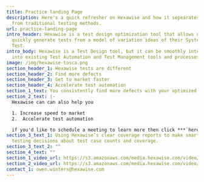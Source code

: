 ```yaml
---
title: Practice landing Page
description: Here's a quick refresher on Hexawise and how it sepearates itself
  from traditional testing methods.
url: practice-landing-page
intro_header: Hexawise is a test design optimization tool that allows users to
  quickly generate tests from a model of variation ideas of their System Under
  Test.
intro_body: Hexawise is a Test Design tool, but it can be smoothly integrated
  into existing Test Automation and Test Management tools and processes.
image: /img/hexawise-tosca.png
section_header_1: Hexawise tests are different
section_header_2: Find more defects
section_header_3: Get to market faster
section_header_4: Accelerate test automation
section_1_text: You consistently find more defects with your optimized Hexawise tests.
section_2_text: |-
  Hexawise can can also help you

  1. Increase speed to market
  2.  Accelerate test automation

  if you'd like to schedule a meeting to learn more then click ***`here.`***
section_3_text_1: Using Hexawise’s clear coverage reports to make smarter
  testing decisions about test case counts and coverage.
section_3_text_2: ""
section_4_text: ""
section_1_video_url: https://s3.amazonaws.com/media.hexawise.com/video/hexawise-tests-are-different-animation.mp4
section_2_video_url: https://s3.amazonaws.com/media.hexawise.com/video/traditional-vs-hexawise-tests-animation.mp4
contact_1: owen.winters@hexawise.com
---
```

